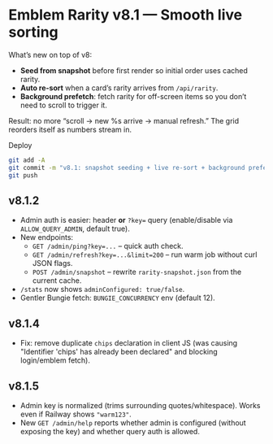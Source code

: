 # Emblem Rarity v8.1 — Smooth live sorting

What’s new on top of v8:
- **Seed from snapshot** before first render so initial order uses cached rarity.
- **Auto re-sort** when a card’s rarity arrives from `/api/rarity`.
- **Background prefetch**: fetch rarity for off-screen items so you don’t need to scroll to trigger it.

Result: no more “scroll → new %s arrive → manual refresh.” The grid reorders itself as numbers stream in.

Deploy
```bash
git add -A
git commit -m "v8.1: snapshot seeding + live re-sort + background prefetch"
git push
```


## v8.1.2
- Admin auth is easier: header **or** `?key=` query (enable/disable via `ALLOW_QUERY_ADMIN`, default true).
- New endpoints:
  - `GET /admin/ping?key=...` – quick auth check.
  - `GET /admin/refresh?key=...&limit=200` – run warm job without curl JSON flags.
  - `POST /admin/snapshot` – rewrite `rarity-snapshot.json` from the current cache.
- `/stats` now shows `adminConfigured: true/false`.
- Gentler Bungie fetch: `BUNGIE_CONCURRENCY` env (default 12).


## v8.1.4
- Fix: remove duplicate `chips` declaration in client JS (was causing "Identifier 'chips' has already been declared" and blocking login/emblem fetch).


## v8.1.5
- Admin key is normalized (trims surrounding quotes/whitespace). Works even if Railway shows `"warm123"`.
- New `GET /admin/help` reports whether admin is configured (without exposing the key) and whether query auth is allowed.
